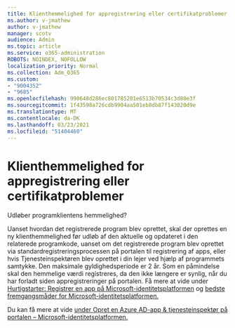 ```yaml
---
title: Klienthemmelighed for appregistrering eller certifikatproblemer
ms.author: v-jmathew
author: v-jmathew
manager: scotv
audience: Admin
ms.topic: article
ms.service: o365-administration
ROBOTS: NOINDEX, NOFOLLOW
localization_priority: Normal
ms.collection: Adm_O365
ms.custom:
- "9004352"
- "9685"
ms.openlocfilehash: 990648d286ec801785201e6513b70534c3d80e3f
ms.sourcegitcommit: 1f43598a726cdb9904aa501eb8db87f143020d9e
ms.translationtype: MT
ms.contentlocale: da-DK
ms.lasthandoff: 03/23/2021
ms.locfileid: "51404460"
---
```

# <a name="app-registration-client-secret-or-certificate-issues"></a>Klienthemmelighed for appregistrering eller certifikatproblemer

Udløber programklientens hemmelighed?

Uanset hvordan det registrerede program blev oprettet, skal der oprettes en ny klienthemmelighed før udløb af den aktuelle og opdateret i den relaterede programkode, uanset om det registrerede program blev oprettet via standardregistreringsprocessen på portalen til registrering af apps, eller hvis Tjenesteinspektøren blev oprettet i din lejer ved hjælp af programmets samtykke. Den maksimale gyldighedsperiode er 2 år. Som en påmindelse skal den hemmelige værdi registreres, da den ikke længere er synlig, når du har forladt siden appregistreringer på portalen. Få mere at vide under [Hurtigstarter: Registrer en app på Microsoft-identitetsplatformen](https://docs.microsoft.com/azure/active-directory/develop/quickstart-register-app) og [bedste fremgangsmåder for Microsoft-identitetsplatformen.](https://docs.microsoft.com/azure/active-directory/develop/identity-platform-integration-checklist#security)

Du kan få mere at vide [under Opret en Azure AD-app & tjenesteinspektør på portalen – Microsoft-identitetsplatformen.](https://docs.microsoft.com/azure/active-directory/develop/howto-create-service-principal-portal)

